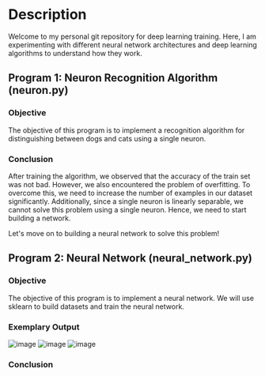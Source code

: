 # Description

Welcome to my personal git repository for deep learning training. Here, I am experimenting with different neural network architectures and deep learning algorithms to understand how they work.

## Program 1: Neuron Recognition Algorithm (neuron.py)

### Objective

The objective of this program is to implement a recognition algorithm for distinguishing between dogs and cats using a single neuron.

### Conclusion

After training the algorithm, we observed that the accuracy of the train set was not bad. However, we also encountered the problem of overfitting. To overcome this, we need to increase the number of examples in our dataset significantly. Additionally, since a single neuron is linearly separable, we cannot solve this problem using a single neuron. Hence, we need to start building a network.

Let's move on to building a neural network to solve this problem!

## Program 2: Neural Network (neural_network.py)

### Objective

The objective of this program is to implement a neural network. We will use sklearn to build datasets and train the neural network.

### Exemplary Output

![image](https://i.imgur.com/MdLglIA.png)
![image](https://i.imgur.com/QKBqdfr.png)
![image](https://i.imgur.com/9rCYBMW.png)

### Conclusion
